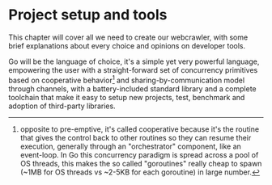 Project setup and tools
=======================

This chapter will cover all we need to create our webcrawler, with some brief
explanations about every choice and opinions on developer tools.

Go will be the language of choice, it's a simple yet very powerful language,
empowering the user with a straight-forward set of concurrency primitives based
on cooperative behavior[^1] and sharing-by-communication model through channels, with a
battery-included standard library and a complete toolchain that make it easy to
setup new projects, test, benchmark and adoption of third-party libraries.

[^1]: opposite to pre-emptive, it's called cooperative because it's the routine that gives the control back to other routines so they can resume their execution, generally through an "orchestrator" component, like an event-loop. In Go this concurrency paradigm is spread across a pool of OS threads, this makes the so called "goroutines" really cheap to spawn (~1MB for OS threads vs ~2-5KB for each goroutine) in large number.
